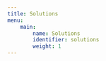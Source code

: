 ```yaml
---
title: Solutions
menu:
    main:
        name: Solutions
        identifier: solutions
        weight: 1
---
```

